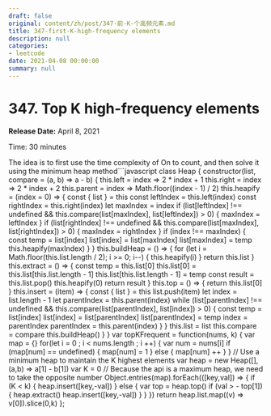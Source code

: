 ```yaml
---
draft: false
original: content/zh/post/347-前-K-个高频元素.md
title: 347-first-K-high-frequency elements
description: null
categories:
- leetcode
date: 2021-04-08 00:00:00
summary: null
---
```


# 347. Top K high-frequency elements

**Release Date:** April 8, 2021

Time: 30 minutes

The idea is to first use the time complexity of On to count, and then solve it using the minimum heap method```javascript
class Heap {
    constructor(list, compare = (a, b) => a - b) {
      this.left = index => 2 * index + 1      this.right = index => 2 * index + 2      this.parent = index => Math.floor((index - 1) / 2)
      this.heapify = (index = 0) => {
        const { list } = this        const leftIndex = this.left(index)
        const rightIndex = this.right(index)
        let maxIndex = index
        if (list[leftIndex] !== undefined          && this.compare(list[maxIndex], list[leftIndex]) > 0) {
          maxIndex = leftIndex
        }
        if (list[rightIndex] !== undefined          && this.compare(list[maxIndex], list[rightIndex]) > 0) {
          maxIndex = rightIndex
        }
        if (index !== maxIndex) {
          const temp = list[index]
          list[index] = list[maxIndex]
          list[maxIndex] = temp
          this.heapify(maxIndex)
        }
      }
      this.buildHeap = () => {
        for (let i = Math.floor(this.list.length / 2); i >= 0; i--) {
          this.heapify(i)
        }
        return this.list      }
      this.extract = () => {
        const temp = this.list[0]
        this.list[0] = this.list[this.list.length - 1]
        this.list[this.list.length - 1] = temp
        const result = this.list.pop()
        this.heapify(0)
        return result
      }
      this.top = () => {
          return this.list[0]
      }
      this.insert = (item) => {
        const { list } = this        list.push(item)
        let index = list.length - 1        let parentIndex = this.parent(index)
        while (list[parentIndex] !== undefined && this.compare(list[parentIndex], list[index]) > 0) {
          const temp = list[index]
          list[index] = list[parentIndex]
          list[parentIndex] = temp
          index = parentIndex
          parentIndex = this.parent(index)
        }
      }
      this.list = list
      this.compare = compare
      this.buildHeap()
    }
  }
var topKFrequent = function(nums, k) {
    var map = {}
    for(let i = 0 ; i < nums.length ; i ++) {
        var num = nums[i]
        if (map[num] == undefined) {
            map[num] = 1        } else {
            map[num] ++        }
    }
    // Use a minimum heap to maintain the K highest elements var heap = new Heap([],(a,b) => a[1] - b[1])
    var K = 0
    // Because the api is a maximum heap, we need to take the opposite number Object.entries(map).forEach(([key,val]) => {
        if (K < k) {
            heap.insert([key,-val])
        } else {
            var top = heap.top()
            if (val > - top[1]) {
                heap.extract()
                heap.insert([key,-val])
            }
        }
    })
    return heap.list.map((v) => v[0]).slice(0,k)
};
```
